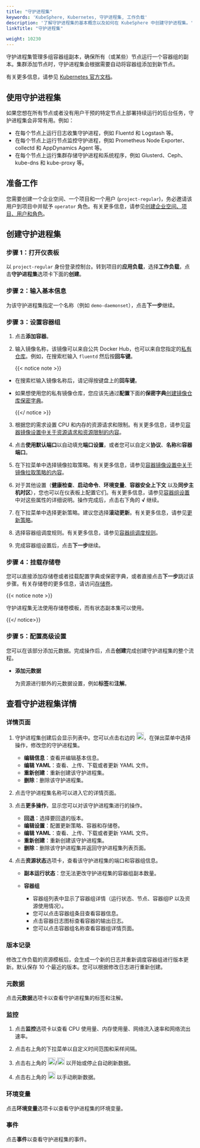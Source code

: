 ```yaml
---
title: "守护进程集"
keywords: 'KubeSphere, Kubernetes, 守护进程集, 工作负载'
description: '了解守护进程集的基本概念以及如何在 KubeSphere 中创建守护进程集。'
linkTitle: "守护进程集"

weight: 10230
---
```


守护进程集管理多组容器组副本，确保所有（或某些）节点运行一个容器组的副本。集群添加节点时，守护进程集会根据需要自动将容器组添加到新节点。

有关更多信息，请参见 [Kubernetes 官方文档](https://kubernetes.io/zh/docs/concepts/workloads/controllers/daemonset/)。

## 使用守护进程集

如果您想在所有节点或者没有用户干预的特定节点上部署持续运行的后台任务，守护进程集会非常有用。例如：

- 在每个节点上运行日志收集守护进程，例如 Fluentd 和 Logstash 等。
- 在每个节点上运行节点监控守护进程，例如 Prometheus Node Exporter、collectd 和 AppDynamics Agent 等。
- 在每个节点上运行集群存储守护进程和系统程序，例如 Glusterd、Ceph、kube-dns 和 kube-proxy 等。

## 准备工作

您需要创建一个企业空间、一个项目和一个用户 (`project-regular`)，务必邀请该用户到项目中并赋予 `operator` 角色。有关更多信息，请参见[创建企业空间、项目、用户和角色](../../../quick-start/create-workspace-and-project/)。

## 创建守护进程集

### 步骤 1：打开仪表板

以 `project-regular` 身份登录控制台。转到项目的**应用负载**，选择**工作负载**，点击**守护进程集**选项卡下面的**创建**。

### 步骤 2：输入基本信息

为该守护进程集指定一个名称（例如 `demo-daemonset`），点击**下一步**继续。

### 步骤 3：设置容器组

1. 点击**添加容器**。

2. 输入镜像名称，该镜像可以来自公共 Docker Hub，也可以来自您指定的[私有仓库](../../../project-user-guide/configuration/image-registry/)。例如，在搜索栏输入 `fluentd` 然后按**回车键**。

    {{< notice note >}}

- 在搜索栏输入镜像名称后，请记得按键盘上的**回车键**。
- 如果想使用您的私有镜像仓库，您应该先通过**配置**下面的**保密字典**[创建镜像仓库保密字典](../../../project-user-guide/configuration/image-registry/)。

    {{</ notice >}}

3. 根据您的需求设置 CPU 和内存的资源请求和限制。有关更多信息，请参见[容器镜像设置中关于资源请求和资源限制的内容](../../../project-user-guide/application-workloads/container-image-settings/#添加容器镜像)。

4. 点击**使用默认端口**以自动填充**端口设置**，或者您可以自定义**协议**、**名称**和**容器端口**。

5. 在下拉菜单中选择镜像拉取策略。有关更多信息，请参见[容器镜像设置中关于镜像拉取策略的内容](../../../project-user-guide/application-workloads/container-image-settings/#添加容器镜像)。

6. 对于其他设置（**健康检查**、**启动命令**、**环境变量**、**容器安全上下文** 以及**同步主机时区**），您也可以在仪表板上配置它们。有关更多信息，请参见[容器组设置](../../../project-user-guide/application-workloads/container-image-settings/#添加容器镜像)中对这些属性的详细说明。操作完成后，点击右下角的 **√** 继续。

7. 在下拉菜单中选择更新策略。建议您选择**滚动更新**。有关更多信息，请参见[更新策略](../../../project-user-guide/application-workloads/container-image-settings/#更新策略)。

8. 选择容器组调度规则。有关更多信息，请参见[容器组调度规则](../../../project-user-guide/application-workloads/container-image-settings/#容器组调度规则)。

9. 完成容器组设置后，点击**下一步**继续。

### 步骤 4：挂载存储卷

您可以直接添加存储卷或者挂载配置字典或保密字典，或者直接点击**下一步**跳过该步骤。有关存储卷的更多信息，请访问[存储卷](../../../project-user-guide/storage/volumes/#挂载存储卷)。

{{< notice note >}}

守护进程集无法使用存储卷模板，而有状态副本集可以使用。

{{</ notice>}}

### 步骤 5：配置高级设置

您可以在该部分添加元数据。完成操作后，点击**创建**完成创建守护进程集的整个流程。

- **添加元数据**

  为资源进行额外的元数据设置，例如**标签**和**注解**。

## 查看守护进程集详情

### 详情页面

1. 守护进程集创建后会显示列表中。您可以点击右边的 <img src="/images/docs/zh-cn/project-user-guide/application-workloads/daemonsets/three-dots.png" width="20px" />，在弹出菜单中选择操作，修改您的守护进程集。

    - **编辑信息**：查看并编辑基本信息。
    - **编辑 YAML**：查看、上传、下载或者更新 YAML 文件。
    - **重新创建**：重新创建该守护进程集。
    - **删除**：删除该守护进程集。

2. 点击守护进程集名称可以进入它的详情页面。

3. 点击**更多操作**，显示您可以对该守护进程集进行的操作。

    - **回退**：选择要回退的版本。
    - **编辑设置**：配置更新策略、容器和存储卷。
    - **编辑 YAML**：查看、上传、下载或者更新 YAML 文件。
    - **重新创建**：重新创建该守护进程集。
    - **删除**：删除该守护进程集并返回守护进程集列表页面。

4. 点击**资源状态**选项卡，查看该守护进程集的端口和容器组信息。

    - **副本运行状态**：您无法更改守护进程集的容器组副本数量。
    - **容器组**

      - 容器组列表中显示了容器组详情（运行状态、节点、容器组IP 以及资源使用情况）。
      - 您可以点击容器组条目查看容器信息。
      - 点击容器日志图标查看容器的输出日志。
      - 您可以点击容器组名称查看容器组详情页面。

### 版本记录

修改工作负载的资源模板后，会生成一个新的日志并重新调度容器组进行版本更新。默认保存 10 个最近的版本。您可以根据修改日志进行重新创建。

### 元数据

点击**元数据**选项卡以查看守护进程集的标签和注解。

### 监控

1. 点击**监控**选项卡以查看 CPU 使用量、内存使用量、网络流入速率和网络流出速率。

2. 点击右上角的下拉菜单以自定义时间范围和采样间隔。

3. 点击右上角的 <img src="/images/docs/zh-cn/project-user-guide/application-workloads/daemonsets/daemonsets_autorefresh_start.png" width="20px" />/<img src="/images/docs/zh-cn/project-user-guide/application-workloads/daemonsets/daemonsets_autorefresh_stop.png" width="20px" /> 以开始或停止自动刷新数据。

4. 点击右上角的 <img src="/images/docs/zh-cn/project-user-guide/application-workloads/daemonsets/daemonsets_refresh.png" width="20px" /> 以手动刷新数据。

### 环境变量

点击**环境变量**选项卡以查看守护进程集的环境变量。

### 事件

点击**事件**以查看守护进程集的事件。